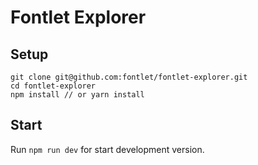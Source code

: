 # Fontlet Explorer

## Setup

```
git clone git@github.com:fontlet/fontlet-explorer.git
cd fontlet-explorer
npm install // or yarn install
```

## Start

Run `npm run dev` for start development version.

